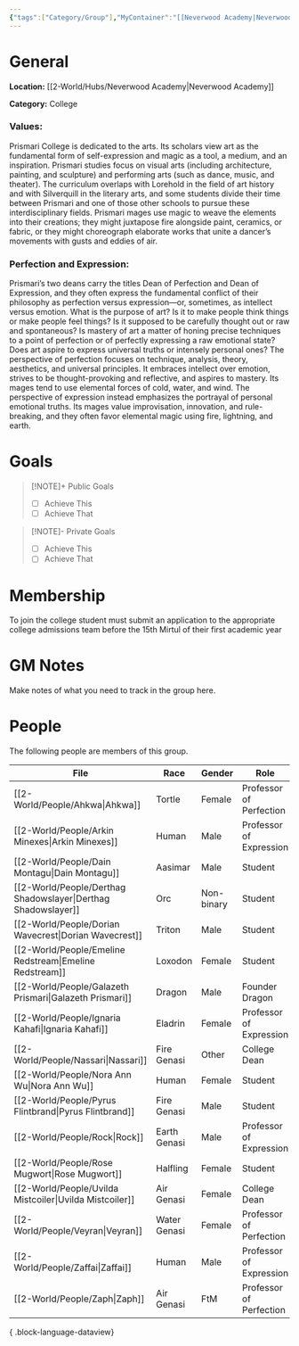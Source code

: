 ```yaml
---
{"tags":["Category/Group"],"MyContainer":"[[Neverwood Academy|Neverwood Academy]]","MyCategory":"College","image":"map-1.3.jpg","obsidianUIMode":"preview","faction":null,"primary_contact":null,"founder":["Galazeth Prismari"],"deans":["Uvilda Mistcoiler","Nassari"],"staff":["Veyran","Zaffai","Arkin Minexes","Ahkwa","Ignaria Kahfi","Rock","Zeph"],"dg-publish":true,"permalink":"/2-world/groups/prismari-college/","dgPassFrontmatter":true,"updated":"2025-09-29T13:20:04.000+01:00"}
---
```



# General

**Location:** [[2-World/Hubs/Neverwood Academy\|Neverwood Academy]]

**Category:** College
### Values: 
Prismari College is dedicated to the arts. Its scholars view art as the fundamental form of self-expression and magic as a tool, a medium, and an inspiration. Prismari studies focus on visual arts (including architecture, painting, and sculpture) and performing arts (such as dance, music, and theater). The curriculum overlaps with Lorehold in the field of art history and with Silverquill in the literary arts, and some students divide their time between Prismari and one of those other schools to pursue these interdisciplinary fields. Prismari mages use magic to weave the elements into their creations; they might juxtapose fire alongside paint, ceramics, or fabric, or they might choreograph elaborate works that unite a dancer’s movements with gusts and eddies of air.

### Perfection and Expression: 
Prismari’s two deans carry the titles Dean of Perfection and Dean of Expression, and they often express the fundamental conflict of their philosophy as perfection versus expression—or, sometimes, as intellect versus emotion. What is the purpose of art? Is it to make people think things or make people feel things? Is it supposed to be carefully thought out or raw and spontaneous? Is mastery of art a matter of honing precise techniques to a point of perfection or of perfectly expressing a raw emotional state? Does art aspire to express universal truths or intensely personal ones?
The perspective of perfection focuses on technique, analysis, theory, aesthetics, and universal principles. It embraces intellect over emotion, strives to be thought-provoking and reflective, and aspires to mastery. Its mages tend to use elemental forces of cold, water, and wind.
The perspective of expression instead emphasizes the portrayal of personal emotional truths. Its mages value improvisation, innovation, and rule-breaking, and they often favor elemental magic using fire, lightning, and earth.

# Goals

> [!NOTE]+ Public Goals
> - [ ] Achieve This
> - [ ] Achieve That

> [!NOTE]- Private Goals
> - [ ] Achieve This
> - [ ] Achieve That

# Membership
To join the college student must submit an application to the appropriate college admissions team before the 15th Mirtul of their first academic year

# GM Notes

Make notes of what you need to track in the group here. 


# People

The following people are members of this group.  


| File                                                             | Race         | Gender     | Role                    |
| ---------------------------------------------------------------- | ------------ | ---------- | ----------------------- |
| [[2-World/People/Ahkwa\|Ahkwa]]                               | Tortle       | Female     | Professor of Perfection |
| [[2-World/People/Arkin Minexes\|Arkin Minexes]]               | Human        | Male       | Professor of Expression |
| [[2-World/People/Dain Montagu\|Dain Montagu]]                 | Aasimar      | Male       | Student                 |
| [[2-World/People/Derthag Shadowslayer\|Derthag Shadowslayer]] | Orc          | Non-binary | Student                 |
| [[2-World/People/Dorian Wavecrest\|Dorian Wavecrest]]         | Triton       | Male       | Student                 |
| [[2-World/People/Emeline Redstream\|Emeline Redstream]]       | Loxodon      | Female     | Student                 |
| [[2-World/People/Galazeth Prismari\|Galazeth Prismari]]       | Dragon       | Male       | Founder Dragon          |
| [[2-World/People/Ignaria Kahafi\|Ignaria Kahafi]]             | Eladrin      | Female     | Professor of Expression |
| [[2-World/People/Nassari\|Nassari]]                           | Fire Genasi  | Other      | College Dean            |
| [[2-World/People/Nora Ann Wu\|Nora Ann Wu]]                   | Human        | Female     | Student                 |
| [[2-World/People/Pyrus Flintbrand\|Pyrus Flintbrand]]         | Fire Genasi  | Male       | Student                 |
| [[2-World/People/Rock\|Rock]]                                 | Earth Genasi | Male       | Professor of Expression |
| [[2-World/People/Rose Mugwort\|Rose Mugwort]]                 | Halfling     | Female     | Student                 |
| [[2-World/People/Uvilda Mistcoiler\|Uvilda Mistcoiler]]       | Air Genasi   | Female     | College Dean            |
| [[2-World/People/Veyran\|Veyran]]                             | Water Genasi | Female     | Professor of Perfection |
| [[2-World/People/Zaffai\|Zaffai]]                             | Human        | Male       | Professor of Expression |
| [[2-World/People/Zaph\|Zaph]]                                 | Air Genasi   | FtM        | Professor of Perfection |

{ .block-language-dataview}
